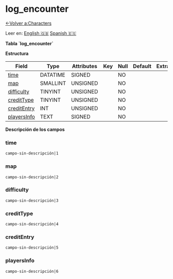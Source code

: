 ﻿# log\_encounter

[<-Volver a:Characters](database-characters.md)

Leer en: [English :gb:](../log_encounter) [Spanish :es:](log_encounter)

**Tabla \`log\_encounter\`**

**Estructura**

| Field            | Type     | Attributes | Key | Null | Default | Extra | Comment |
| ---------------- | -------- | ---------- | --- | ---- | ------- | ----- | ------- |
| [time][1]        | DATATIME | SIGNED     |     | NO   |         |       |         |
| [map][2]         | SMALLINT | UNSIGNED   |     | NO   |         |       |         |
| [difficulty][3]  | TINYINT  | UNSIGNED   |     | NO   |         |       |         |
| [creditType][4]  | TINYINT  | UNSIGNED   |     | NO   |         |       |         |
| [creditEntry][5] | INT      | UNSIGNED   |     | NO   |         |       |         |
| [playersInfo][6] | TEXT     | SIGNED     |     | NO   |         |       |         |

[1]: #time
[2]: #map
[3]: #difficulty
[4]: #credittype
[5]: #creditentry
[6]: #playersinfo

**Descripción de los campos**

### time

`campo-sin-descripción|1`

### map

`campo-sin-descripción|2`

### difficulty

`campo-sin-descripción|3`

### creditType

`campo-sin-descripción|4`

### creditEntry

`campo-sin-descripción|5`

### playersInfo

`campo-sin-descripción|6`
